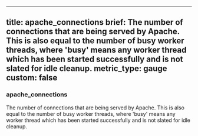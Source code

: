 
---
title: apache_connections
brief: The number of connections that are being served by Apache.  This is also equal to the number of busy worker threads, where 'busy' means any worker thread which has been started successfully and is not slated for idle cleanup.
metric_type: gauge
custom: false
---
### apache_connections

The number of connections that are being served by Apache.  This is also equal to the number of busy worker threads, where 'busy' means any worker thread which has been started successfully and is not slated for idle cleanup.

